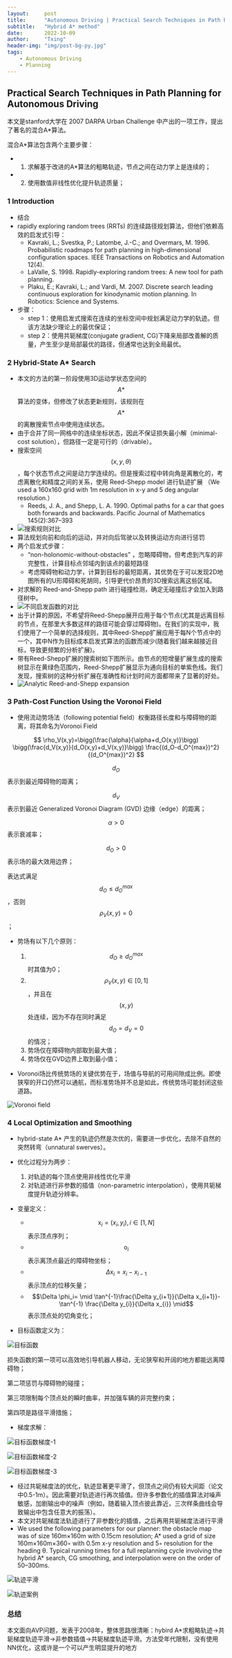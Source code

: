 ```yaml
---
layout:     post
title:      "Autonomous Driving | Practical Search Techniques in Path Planning for Autonomous Driving"
subtitle:   "Hybrid A* method"
date:       2022-10-09
author:     "Txing"
header-img: "img/post-bg-py.jpg"
tags:
    - Autonomous Driving
    - Planning
---
```


## Practical Search Techniques in Path Planning for Autonomous Driving

本文是stanford大学在 2007 DARPA Urban Challenge 中产出的一项工作，提出了著名的混合A*算法。

混合A*算法包含两个主要步骤：

- 1. 求解基于改进的A*算法的粗略轨迹，节点之间在动力学上是连续的；
- 2. 使用数值非线性优化提升轨迹质量；

### 1 Introduction

- 结合
- rapidly exploring random trees (RRTs) 的连续路径规划算法，但他们依赖高效的启发式引导：
  - Kavraki, L.; Svestka, P.; Latombe, J.-C.; and Overmars, M. 1996. Probabilistic roadmaps for path planning in high-dimensional configuration spaces. IEEE Transactions on Robotics and Automation 12(4).
  - LaValle, S. 1998. Rapidly-exploring random trees: A new tool for path planning.
  - Plaku, E.; Kavraki, L.; and Vardi, M. 2007. Discrete search leading continuous exploration for kinodynamic motion planning. In Robotics: Science and Systems.
- 步骤：
  - step 1：使用启发式搜索在连续的坐标空间中规划满足动力学的轨迹。但该方法缺少理论上的最优保证；
  - step 2：使用共轭梯度(conjugate gradient, CG)下降来局部改善解的质量，产生至少是局部最优的路径，但通常也达到全局最优。

### 2 Hybrid-State A* Search

- 本文的方法的第一阶段使用3D运动学状态空间的$$A*$$算法的变体，但修改了状态更新规则，该规则在$$A*$$的离散搜索节点中使用连续状态。
- 由于合并了同一网格中的连续坐标状态，因此不保证损失最小解（minimal-cost solution），但路径一定是可行的（drivable）。
- 搜索空间$$(x, y,\theta)$$​​，每个状态节点之间是动力学连续的。但是搜索过程中转向角是离散化的，考虑离散化和精度之间的关系，使用 Reed-Shepp model  进行轨迹扩展 （We used a 160x160 grid with 1m resolution in x-y and 5 deg
  angular resolution.）
  - Reeds, J. A., and Shepp, L. A. 1990. Optimal paths for a car that goes both forwards and backwards. Pacific Journal of Mathematics 145(2):367–393
- ![搜索规则对比](https://raw.githubusercontent.com/txing-casia/txing-casia.github.io/master/img/20221011-1.jpg)
- 算法规划向前和向后的运动，并对向后驾驶以及转换运动方向进行惩罚
- 两个启发式步骤：
  - “non-holonomic-without-obstacles” ，忽略障碍物，但考虑到汽车的非完整性，计算目标点邻域内到该点的最短路径
  - 考虑障碍物和动力学，计算到目标的最短距离，其优势在于可以发现2D地图所有的U形障碍和死胡同，引导更代价昂贵的3D搜索远离这些区域。
- 对求解的 Reed-and-Shepp path 进行碰撞检测，确定无碰撞后才会加入到路径树中。
- ![不同启发函数的对比](https://raw.githubusercontent.com/txing-casia/txing-casia.github.io/master/img/20221011-2.jpg)
- 出于计算的原因，不希望将Reed-Shepp展开应用于每个节点(尤其是远离目标的节点，在那里大多数这样的路径可能会穿过障碍物)。在我们的实现中，我们使用了一个简单的选择规则，其中Reed-Shepp扩展应用于每N个节点中的一个，其中N作为目标成本启发式算法的函数而减少(随着我们越来越接近目标，导致更频繁的分析扩展)。
- 带有Reed-Shepp扩展的搜索树如下图所示。由节点的短增量扩展生成的搜索树显示在黄绿色范围内，Reed-Shepp扩展显示为通向目标的单紫色线。我们发现，搜索树的这种分析扩展在准确性和计划时间方面都带来了显著的好处。
- ![Analytic Reed-and-Shepp expansion](https://raw.githubusercontent.com/txing-casia/txing-casia.github.io/master/img/20221011-3.jpg)

### 3 Path-Cost Function Using the Voronoi Field

- 使用流动势场法（following potential field）权衡路径长度和与障碍物的距离，将其命名为Voronoi Field

$$
\rho_V(x,y)=\bigg(\frac{\alpha}{\alpha+d_O(x,y)}\bigg) \bigg(\frac{d_V(x,y)}{d_O(x,y)+d_V(x,y)}\bigg) \frac{(d_O-d_O^{max})^2}{(d_O^{max})^2}
$$

$$d_O$$ 表示到最近障碍物的距离；

$$d_V$$ 表示到最近 Generalized Voronoi Diagram (GVD) 边缘（edge）的距离；

$$\alpha > 0$$ 表示衰减率；

$$d_O>0$$ 表示场的最大效用边界；

表达式满足 $$d_O \leq d_O^{max}$$ ，否则$$\rho_V(x,y)=0$$；

- 势场有以下几个原则：
  1. $$d_O \geq d_O^{max}$$ 时其值为0；
  2. $$\rho_V(x,y)\in[0,1]$$，并且在$$(x,y)$$处连续，因为不存在同时满足$$d_O=d_V=0$$ 的情况；
  3. 势场仅在障碍物内部取到最大值；
  4. 势场仅在GVD边界上取到最小值；

- Voronoi场比传统势场的关键优势在于，场值与导航的可用间隙成比例。即使狭窄的开口仍然可以通航，而标准势场并不总是如此，传统势场可能封闭这些道路。

![Voronoi field](https://raw.githubusercontent.com/txing-casia/txing-casia.github.io/master/img/20221011-4.jpg)

### 4 Local Optimization and Smoothing

- hybrid-state A* 产生的轨迹仍然是次优的，需要进一步优化，去除不自然的突然转弯（unnatural swerves）。
- 优化过程分为两步：
  1. 对轨迹的每个顶点使用非线性优化平滑
  2. 对轨迹进行非参数的插值（non-parametric interpolation），使用共轭梯度提升轨迹分辨率。

- 变量定义：
  - $$\text{x}_i=(x_i,y_i),i\in [1,N]$$ 表示顶点序列；
  - $$\text{o}_i$$ 表示离顶点最近的障碍物坐标；
  - $$\Delta \text{x}_i=x_i-x_{i-1}$$ 表示顶点的位移矢量；
  - $$\Delta \phi_i= \mid \tan^{-1}\frac{\Delta y_{i+1}}{\Delta x_{i+1}}-\tan^{-1} \frac{\Delta y_{i}}{\Delta x_{i}} \mid$$  表示顶点处的切角变化；
- 目标函数定义为：

![目标函数](https://raw.githubusercontent.com/txing-casia/txing-casia.github.io/master/img/20221011-5.jpg)

损失函数的第一项可以高效地引导机器人移动，无论狭窄和开阔的地方都能远离障碍物；

第二项惩罚与障碍物的碰撞；

第三项限制每个顶点处的瞬时曲率，并加强车辆的非完整约束；

第四项是路径平滑措施；

- 梯度求解：

![目标函数梯度-1](https://raw.githubusercontent.com/txing-casia/txing-casia.github.io/master/img/20221011-6.jpg)

![目标函数梯度-2](https://raw.githubusercontent.com/txing-casia/txing-casia.github.io/master/img/20221011-7.jpg)

![目标函数梯度-3](https://raw.githubusercontent.com/txing-casia/txing-casia.github.io/master/img/20221011-8.jpg)

- 经过共轭梯度法的优化，轨迹显著更平滑了，但顶点之间仍有较大间距（论文中0.5-1m）。因此需要对轨迹进行再次插值。但许多参数化的插值算法对噪声敏感，加剧输出中的噪声（例如，随着输入顶点彼此靠近，三次样条曲线会导致输出中包含任意大的振荡）。
- 本文对共轭梯度法轨迹进行了非参数化的插值，之后再用共轭梯度法进行平滑
- We used the following parameters for our planner: the obstacle map was of size 160m×160m with 0.15cm resolution; A* used a grid of size 160m×160m×360◦ with 0.5m x-y resolution and 5◦ resolution for the heading θ. Typical running times for a full replanning cycle involving the hybrid A* search, CG smoothing, and interpolation were on the order of 50–300ms.

![轨迹平滑](https://raw.githubusercontent.com/txing-casia/txing-casia.github.io/master/img/20221011-9.jpg)

![轨迹案例](https://raw.githubusercontent.com/txing-casia/txing-casia.github.io/master/img/20221011-10.jpg)


### 总结

本文面向AVP问题，发表于2008年，整体思路很清晰：hybird A*求粗略轨迹->共轭梯度轨迹平滑->非参数插值->共轭梯度轨迹平滑。方法受年代限制，没有使用NN优化，这或许是一个可以产生明显提升的地方
